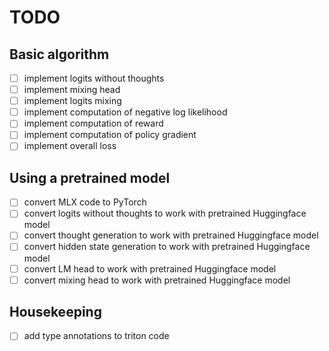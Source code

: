 # TODO

## Basic algorithm
- [ ] implement logits without thoughts
- [ ] implement mixing head
- [ ] implement logits mixing
- [ ] implement computation of negative log likelihood
- [ ] implement computation of reward
- [ ] implement computation of policy gradient
- [ ] implement overall loss

## Using a pretrained model
- [ ] convert MLX code to PyTorch
- [ ] convert logits without thoughts to work with pretrained Huggingface model
- [ ] convert thought generation to work with pretrained Huggingface model
- [ ] convert hidden state generation to work with pretrained Huggingface model
- [ ] convert LM head to work with pretrained Huggingface model
- [ ] convert mixing head to work with pretrained Huggingface model

## Housekeeping
- [ ] add type annotations to triton code
